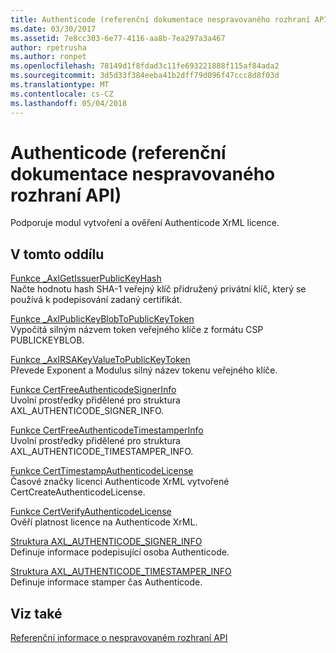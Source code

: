 ```yaml
---
title: Authenticode (referenční dokumentace nespravovaného rozhraní API)
ms.date: 03/30/2017
ms.assetid: 7e8cc303-6e77-4116-aa8b-7ea297a3a467
author: rpetrusha
ms.author: ronpet
ms.openlocfilehash: 78149d1f8fdad3c11fe693221888f115af84ada2
ms.sourcegitcommit: 3d5d33f384eeba41b2dff79d096f47ccc8d8f03d
ms.translationtype: MT
ms.contentlocale: cs-CZ
ms.lasthandoff: 05/04/2018
---
```

# <a name="authenticode-unmanaged-api-reference"></a>Authenticode (referenční dokumentace nespravovaného rozhraní API)
Podporuje modul vytvoření a ověření Authenticode XrML licence.  
  
## <a name="in-this-section"></a>V tomto oddílu  
 [Funkce _AxlGetIssuerPublicKeyHash](../../../../docs/framework/unmanaged-api/authenticode/axlgetissuerpublickeyhash-function.md)  
 Načte hodnotu hash SHA-1 veřejný klíč přidružený privátní klíč, který se používá k podepisování zadaný certifikát.  
  
 [Funkce _AxlPublicKeyBlobToPublicKeyToken](../../../../docs/framework/unmanaged-api/authenticode/axlpublickeyblobtopublickeytoken-function.md)  
 Vypočítá silným názvem token veřejného klíče z formátu CSP PUBLICKEYBLOB.  
  
 [Funkce _AxlRSAKeyValueToPublicKeyToken](../../../../docs/framework/unmanaged-api/authenticode/axlrsakeyvaluetopublickeytoken-function.md)  
 Převede Exponent a Modulus silný název tokenu veřejného klíče.  
  
 [Funkce CertFreeAuthenticodeSignerInfo](../../../../docs/framework/unmanaged-api/authenticode/certfreeauthenticodesignerinfo-function.md)  
 Uvolní prostředky přidělené pro struktura AXL_AUTHENTICODE_SIGNER_INFO.  
  
 [Funkce CertFreeAuthenticodeTimestamperInfo](../../../../docs/framework/unmanaged-api/authenticode/certfreeauthenticodetimestamperinfo-function.md)  
 Uvolní prostředky přidělené pro struktura AXL_AUTHENTICODE_TIMESTAMPER_INFO.  
  
 [Funkce CertTimestampAuthenticodeLicense](../../../../docs/framework/unmanaged-api/authenticode/certtimestampauthenticodelicense-function.md)  
 Časové značky licenci Authenticode XrML vytvořené CertCreateAuthenticodeLicense.  
  
 [Funkce CertVerifyAuthenticodeLicense](../../../../docs/framework/unmanaged-api/authenticode/certverifyauthenticodelicense-function.md)  
 Ověří platnost licence na Authenticode XrML.  
  
 [Struktura AXL_AUTHENTICODE_SIGNER_INFO](../../../../docs/framework/unmanaged-api/authenticode/axl-authenticode-signer-info-structure.md)  
 Definuje informace podepisující osoba Authenticode.  
  
 [Struktura AXL_AUTHENTICODE_TIMESTAMPER_INFO](../../../../docs/framework/unmanaged-api/authenticode/axl-authenticode-timestamper-info-structure.md)  
 Definuje informace stamper čas Authenticode.  
  
## <a name="see-also"></a>Viz také  
 [Referenční informace o nespravovaném rozhraní API](../../../../docs/framework/unmanaged-api/index.md)

